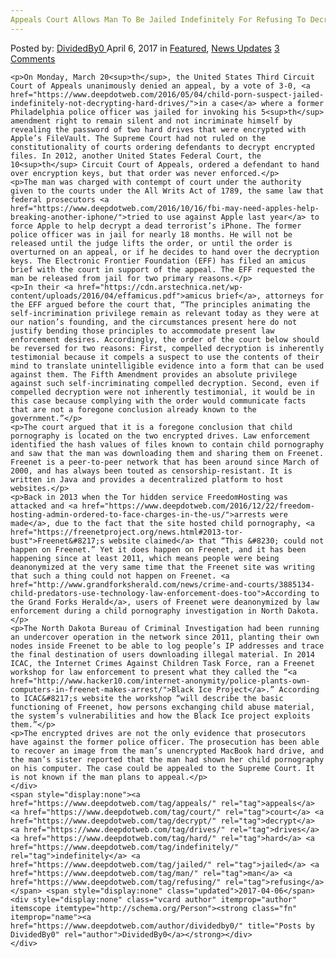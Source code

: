 ```yaml
---
Appeals Court Allows Man To Be Jailed Indefinitely For Refusing To Decrypt Hard Drives
---
```

<article class="post-listing post-19030 post type-post status-publish format-standard has-post-thumbnail hentry  tag-appeals tag-court tag-decrypt tag-drives tag-hard tag-indefinitely tag-jailed tag-man tag-refusing">
    <div class="post-inner">
        <span>Posted by: <a href="https://www.deepdotweb.com/author/dividedby0/" title="">DividedBy0 </a></span>
    <span>April 6, 2017</span>
    <span>in <a href="https://www.deepdotweb.com/category/deepdot-news/" rel="category tag">Featured</a>, <a href="https://www.deepdotweb.com/category/news-updates/" rel="category tag">News Updates</a></span>
    <span><a href="https://www.deepdotweb.com/2017/04/06/appeals-court-allows-man-jailed-indefinitely-refusing-decrypt-hard-drives/#comments">3 Comments</a></span>
    </p>
    <div class="clear"></div>
    
    <p>On Monday, March 20<sup>th</sup>, the United States Third Circuit Court of Appeals unanimously denied an appeal, by a vote of 3-0, <a href="https://www.deepdotweb.com/2016/05/04/child-porn-suspect-jailed-indefinitely-not-decrypting-hard-drives/">in a case</a> where a former Philadelphia police officer was jailed for invoking his 5<sup>th</sup> amendment right to remain silent and not incriminate himself by revealing the password of two hard drives that were encrypted with Apple’s FileVault. The Supreme Court had not ruled on the constitutionality of courts ordering defendants to decrypt encrypted files. In 2012, another United States Federal Court, the 10<sup>th</sup> Circuit Court of Appeals, ordered a defendant to hand over encryption keys, but that order was never enforced.</p>
    <p>The man was charged with contempt of court under the authority given to the courts under the All Writs Act of 1789, the same law that federal prosecutors <a href="https://www.deepdotweb.com/2016/10/16/fbi-may-need-apples-help-breaking-another-iphone/">tried to use against Apple last year</a> to force Apple to help decrypt a dead terrorist’s iPhone. The former police officer was in jail for nearly 18 months. He will not be released until the judge lifts the order, or until the order is overturned on an appeal, or if he decides to hand over the decryption keys. The Electronic Frontier Foundation (EFF) has filed an amicus brief with the court in support of the appeal. The EFF requested the man be released from jail for two primary reasons.</p>
    <p>In their <a href="https://cdn.arstechnica.net/wp-content/uploads/2016/04/effamicus.pdf">amicus brief</a>, attorneys for the EFF argued before the court that, “The principles animating the self-incrimination privilege remain as relevant today as they were at our nation’s founding, and the circumstances present here do not justify bending those principles to accommodate present law enforcement desires. Accordingly, the order of the court below should be reversed for two reasons: First, compelled decryption is inherently testimonial because it compels a suspect to use the contents of their mind to translate unintelligible evidence into a form that can be used against them. The Fifth Amendment provides an absolute privilege against such self-incriminating compelled decryption. Second, even if compelled decryption were not inherently testimonial, it would be in this case because complying with the order would communicate facts that are not a foregone conclusion already known to the government.”</p>
    <p>The court argued that it is a foregone conclusion that child pornography is located on the two encrypted drives. Law enforcement identified the hash values of files known to contain child pornography and saw that the man was downloading them and sharing them on Freenet. Freenet is a peer-to-peer network that has been around since March of 2000, and has always been touted as censorship-resistant. It is written in Java and provides a decentralized platform to host websites.</p>
    <p>Back in 2013 when the Tor hidden service FreedomHosting was attacked and <a href="https://www.deepdotweb.com/2016/12/22/freedom-hosting-admin-ordered-to-face-charges-in-the-us/">arrests were made</a>, due to the fact that the site hosted child pornography, <a href="https://freenetproject.org/news.html#2013-tor-bust">Freenet&#8217;s website claimed</a> that “This &#8230; could not happen on Freenet.” Yet it does happen on Freenet, and it has been happening since at least 2011, which means people were being deanonymized at the very same time that the Freenet site was writing that such a thing could not happen on Freenet. <a href="http://www.grandforksherald.com/news/crime-and-courts/3885134-child-predators-use-technology-law-enforcement-does-too">According to the Grand Forks Herald</a>, users of Freenet were deanonymized by law enforcement during a child pornography investigation in North Dakota.</p>
    <p>The North Dakota Bureau of Criminal Investigation had been running an undercover operation in the network since 2011, planting their own nodes inside Freenet to be able to log people’s IP addresses and trace the final destination of users downloading illegal material. In 2014 ICAC, the Internet Crimes Against Children Task Force, ran a Freenet workshop for law enforcement to present what they called the “<a href="http://www.hacker10.com/internet-anonymity/police-plants-own-computers-in-freenet-makes-arrest/">Black Ice Project</a>.” According to ICAC&#8217;s website the workshop “will describe the basic functioning of Freenet, how persons exchanging child abuse material, the system’s vulnerabilities and how the Black Ice project exploits them.”</p>
    <p>The encrypted drives are not the only evidence that prosecutors have against the former police officer. The prosecution has been able to recover an image from the man’s unencrypted MacBook hard drive, and the man’s sister reported that the man had shown her child pornography on his computer. The case could be appealed to the Supreme Court. It is not known if the man plans to appeal.</p>
    </div>
    <span style="display:none"><a href="https://www.deepdotweb.com/tag/appeals/" rel="tag">appeals</a> <a href="https://www.deepdotweb.com/tag/court/" rel="tag">court</a> <a href="https://www.deepdotweb.com/tag/decrypt/" rel="tag">decrypt</a> <a href="https://www.deepdotweb.com/tag/drives/" rel="tag">drives</a> <a href="https://www.deepdotweb.com/tag/hard/" rel="tag">hard</a> <a href="https://www.deepdotweb.com/tag/indefinitely/" rel="tag">indefinitely</a> <a href="https://www.deepdotweb.com/tag/jailed/" rel="tag">jailed</a> <a href="https://www.deepdotweb.com/tag/man/" rel="tag">man</a> <a href="https://www.deepdotweb.com/tag/refusing/" rel="tag">refusing</a></span> <span style="display:none" class="updated">2017-04-06</span>
    <div style="display:none" class="vcard author" itemprop="author" itemscope itemtype="http://schema.org/Person"><strong class="fn" itemprop="name"><a href="https://www.deepdotweb.com/author/dividedby0/" title="Posts by DividedBy0" rel="author">DividedBy0</a></strong></div>
    </div>
</article>

